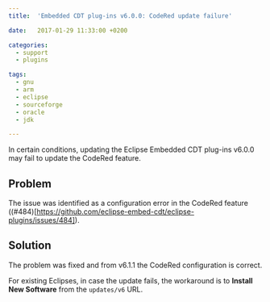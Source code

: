 ```yaml
---
title:  'Embedded CDT plug-ins v6.0.0: CodeRed update failure'

date:   2017-01-29 11:33:00 +0200

categories:
  - support
  - plugins

tags:
  - gnu
  - arm
  - eclipse
  - sourceforge
  - oracle
  - jdk

---
```


In certain conditions, updating the Eclipse Embedded CDT plug-ins v6.0.0
may fail to update the CodeRed feature.

## Problem

The issue was identified as a configuration error in the CodeRed feature
((#484)[https://github.com/eclipse-embed-cdt/eclipse-plugins/issues/484]).

## Solution

The problem was fixed and from v6.1.1 the CodeRed configuration is correct.

For existing Eclipses, in case the update fails, the workaround
is to **Install New Software** from the `updates/v6` URL.
